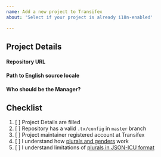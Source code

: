 ```yaml
---
name: Add a new project to Transifex
about: 'Select if your project is already i18n-enabled'

---
```


## Project Details

#### Repository URL

<!-- https://github.com/? -->

#### Path to English source locale

<!-- It is usually a file with English version: foo/en/locale.bar -->

#### Who should be the Manager?

<!-- user handle at transifex, this person will be able to manually override source locale and manage work of other translators -->

## Checklist

1. [ ] Project Details are filled
2. [ ] Repository has a valid `.tx/config` in `master` branch
3. [ ] Project maintainer registered account at Transifex
4. [ ] I understand how [plurals and genders](https://docs.transifex.com/projects/plurals-and-genders) work
5. [ ] I understand limitations of [plurals in JSON-ICU format](https://docs.transifex.com/formats/json#plurals-support)

